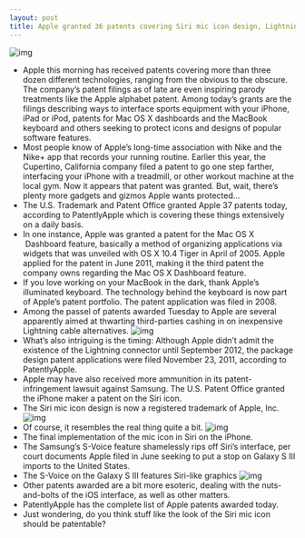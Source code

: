 ```yaml
---
layout: post
title: Apple granted 36 patents covering Siri mic icon design, Lightning, widgets and more
---
```

![img](http://media.idownloadblog.com/wp-content/uploads/2012/08/Apple-iPHone-design-patent.jpg)
* Apple this morning has received patents covering more than three dozen different technologies, ranging from the obvious to the obscure. The company’s patent filings as of late are even inspiring parody treatments like the Apple alphabet patent. Among today’s grants are the filings describing ways to interface sports equipment with your iPhone, iPad or iPod, patents for Mac OS X dashboards and the MacBook keyboard and others seeking to protect icons and designs of popular software features.
* Most people know of Apple’s long-time association with Nike and the Nike+ app that records your running routine. Earlier this year, the Cupertino, California company filed a patent to go one step farther, interfacing your iPhone with a treadmill, or other workout machine at the local gym. Now it appears that patent was granted. But, wait, there’s plenty more gadgets and gizmos Apple wants protected…
* The U.S. Trademark and Patent Office granted Apple 37 patents today, according to PatentlyApple which is covering these things extensively on a daily basis.
* In one instance, Apple was granted a patent for the Mac OS X  Dashboard feature, basically a method of organizing applications via widgets that was unveiled with OS X 10.4 Tiger in April of 2005. Apple applied for the patent in June 2011, making it the third patent the company owns regarding the Mac OS X Dashboard feature.
* If you love working on your MacBook in the dark, thank Apple’s illuminated keyboard. The technology behind the keyboard is now part of Apple’s patent portfolio. The patent application was filed in 2008.
* Among the passel of patents awarded Tuesday to Apple are several apparently aimed at thwarting third-parties cashing in on inexpensive Lightning cable alternatives.
![img](http://media.idownloadblog.com/wp-content/uploads/2012/10/iPhone5mod-Lightning-to-30-pin-adapter.jpg)
* What’s also intriguing is the timing: Although Apple didn’t admit the existence of the Lightning connector until September 2012, the package design patent applications were filed November 23, 2011, according to PatentlyApple.
* Apple may have also received more ammunition in its patent-infringement lawsuit against Samsung. The U.S. Patent Office granted the iPhone maker a patent on the Siri icon.
* The Siri mic icon design is now a registered trademark of Apple, Inc.
![img](http://media.idownloadblog.com/wp-content/uploads/2012/11/Apple-patent-Siri-mic-icon-drawing-0011.png)
* Of course, it resembles the real thing quite a bit.
![img](http://media.idownloadblog.com/wp-content/uploads/2011/11/4S-5173_575px-e1322084550252.jpg)
* The final implementation of the mic icon in Siri on the iPhone.
* The Samsung’s S-Voice feature shamelessly rips off Siri’s interface, per court documents Apple filed in June seeking to put a stop on Galaxy S III imports to the United States.
* The S-Voice on the Galaxy S III features Siri-like graphics
![img](http://media.idownloadblog.com/wp-content/uploads/2012/11/Galaxy-S-III-S-Voice-closeup-001.jpg)
* Other patents awarded are a bit more esoteric, dealing with the nuts-and-bolts of the iOS interface, as well as other matters.
* PatentlyApple has the complete list of Apple patents awarded today.
* Just wondering, do you think stuff like the look of the Siri mic icon should be patentable?

